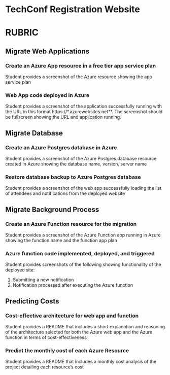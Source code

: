 # TechConf Registration Website

# RUBRIC

## Migrate Web Applications

### Create an Azure App resource in a free tier app service plan
	
Student provides a screenshot of the Azure resource showing the app service plan

### Web App code deployed in Azure
	
Student provides a screenshot of the application successfully running with the URL in this format https://*.azurewebsites.net**. The screenshot should be fullscreen showing the URL and application running.

## Migrate Database

### Create an Azure Postgres database in Azure
	
Student provides a screenshot of the Azure Postgres database resource created in Azure showing the database name, version, server name

### Restore database backup to Azure Postgres database
	
Student provides a screenshot of the web app successfully loading the list of attendees and notifications from the deployed website

## Migrate Background Process

### Create an Azure Function resource for the migration
	
Student provides a screenshot of the Azure Function app running in Azure showing the function name and the function app plan

### Azure function code implemented, deployed, and triggered

Student provides screenshots of the following showing functionality of the deployed site:

1. Submitting a new notification
2. Notification processed after executing the Azure function

## Predicting Costs

### Cost-effective architecture for web app and function
	
Student provides a README that includes a short explanation and reasoning of the architecture selected for both the Azure web app and the Azure function in terms of cost-effectiveness

### Predict the monthly cost of each Azure Resource

Student provides a README that includes a monthly cost analysis of the project detailing each resource’s cost

